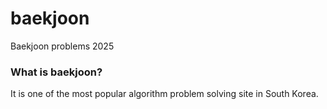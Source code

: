 # baekjoon
Baekjoon problems 2025

### What is baekjoon?
It is one of the most popular algorithm problem solving site in South Korea.
